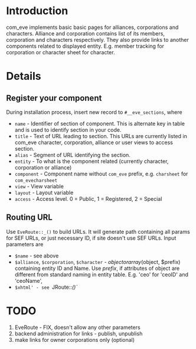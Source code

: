# Introduction #

com\_eve implements basic basic pages for alliances, corporations and characters. Alliance and corporation contains list of its members, corporation and characters respectively. They also provide links to another components related to displayed entity. E.g. member tracking for corporation or character sheet for character.

# Details #

## Register your component ##

During installation process, insert new record to `#__eve_sections`, where
  * `name` - Identifier of section of component. This is alternate key in table and is used to identify section in your code.
  * `title` - Text of URL leading to section. This URLs are currently listed in com\_eve character, corporation, alliance or user views to access section.
  * `alias` - Segment of URL identifying the section.
  * `entity` - To what is the component related (currently character, corporation or alliance)
  * `component` - Component name without `com_eve` prefix, e.g. `charsheet` for `com_evecharsheet`
  * `view` - View variable
  * `layout` - Layout variable
  * `access` - Access level. 0 = Public, 1 = Registered, 2 = Special


## Routing URL ##

Use `EveRoute::_()` to build URLs. It will generate path containing all params for SEF URLs, or just necessary ID, if site doesn't use SEF URLs. Input parameters are
  * `$name` - see above
  * `$alliance`, `$corporation`, `$character` - $object or array($object, $prefix) containing entity ID and Name. Use _prefix_, if attributes of object are different from standard naming in entity table. E.g. 'ceo' for 'ceoID' and 'ceoName',
  * `$xhtml' - see `JRoute::_()`_

# TODO #

  1. EveRoute - FIX, doesn't allow any other parameters
  1. backend administration for links - publish, unpublish
  1. make links for owner corporations only (optional)